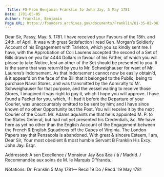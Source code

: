 ```yaml
---
 Title: FO-From Benjamin Franklin to John Jay, 5 May 1781
Date: 1781-05-05
Author: Franklin, Benjamin
Page URL: https://founders.archives.gov/documents/Franklin/01-35-02-0011
---
```


Dear Sir,
Passy, May. 5. 1781.
I have received your Favours of the 18th. and 24th. of April. It was with great Satisfaction I read Gen. Morgan’s Soldierly Account of his Engagement with Tarleton, which you so kindly sent me.
I have, with the Approbation of Col: Laurens accepted the second of a Set of Bills drawn on you for 4444 Dollars in favour of his Father, of which you will please to take Notice, lest an other of the Set should be presented to you. It is the same that was return’d by you to Mr. Schweighauser for want of Mr. Laurens’s Indorsement. As that Indorsement cannot now be easily obtain’d, & it appear’d on the face of the Bill that it belonged to the Public, being to purchase Naval Stores, and was transmitted by the Admiralty to Mr. Schweighauser for that purpose, and the vessel waiting to receive those Stores, I imagined it was right to pay it, which I hope you will approve.
I have found a Packet for you, which, if I had it before the Departure of your Courier, was unaccountably omitted to be sent by him; and I have since known of no other Opportunity but the Post. You will receive it by the next Courier of the Court.
Mr. Adams aquaints me that he is appointed M. P. to the States General, but had not yet presented his Credentials, &c.
We have here as yet no other than the English Account of the Engagement between the French & English Squadrons off the Capes of Virginia. The London Papers say that Pensacola is abandoned.
With great & sincere Esteem, I am, Dear Sir, Your most obedient & most humble Servant
B Franklin
His Excy. John Jay. Esqr.
 
Addressed: A son Excellence / Monsieur Jay &ca &ca / à / Madrid. / Recommandée aux soins de M. le Marquis D’Yranda.

Notations: Dr. Franklin 5 May 1781— Recd 19 Do / Recd. 19 May 1781

